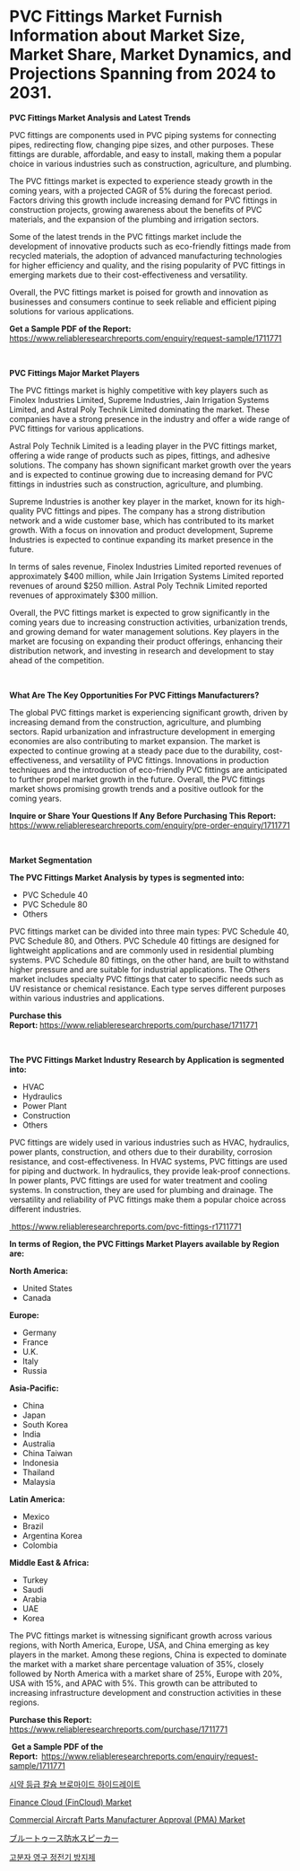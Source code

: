 <p><h1>PVC Fittings Market Furnish Information about Market Size, Market Share, Market Dynamics, and Projections Spanning from 2024 to 2031.</h1></p><p><strong>PVC Fittings Market Analysis and Latest Trends</strong></p>
<p><p>PVC fittings are components used in PVC piping systems for connecting pipes, redirecting flow, changing pipe sizes, and other purposes. These fittings are durable, affordable, and easy to install, making them a popular choice in various industries such as construction, agriculture, and plumbing.</p><p>The PVC fittings market is expected to experience steady growth in the coming years, with a projected CAGR of 5% during the forecast period. Factors driving this growth include increasing demand for PVC fittings in construction projects, growing awareness about the benefits of PVC materials, and the expansion of the plumbing and irrigation sectors.</p><p>Some of the latest trends in the PVC fittings market include the development of innovative products such as eco-friendly fittings made from recycled materials, the adoption of advanced manufacturing technologies for higher efficiency and quality, and the rising popularity of PVC fittings in emerging markets due to their cost-effectiveness and versatility.</p><p>Overall, the PVC fittings market is poised for growth and innovation as businesses and consumers continue to seek reliable and efficient piping solutions for various applications.</p></p>
<p><strong>Get a Sample PDF of the Report:&nbsp;</strong> <a href="https://www.reliableresearchreports.com/enquiry/request-sample/1711771">https://www.reliableresearchreports.com/enquiry/request-sample/1711771</a></p>
<p>&nbsp;</p>
<p><strong>PVC Fittings Major Market Players</strong></p>
<p><p>The PVC fittings market is highly competitive with key players such as Finolex Industries Limited, Supreme Industries, Jain Irrigation Systems Limited, and Astral Poly Technik Limited dominating the market. These companies have a strong presence in the industry and offer a wide range of PVC fittings for various applications.</p><p>Astral Poly Technik Limited is a leading player in the PVC fittings market, offering a wide range of products such as pipes, fittings, and adhesive solutions. The company has shown significant market growth over the years and is expected to continue growing due to increasing demand for PVC fittings in industries such as construction, agriculture, and plumbing.</p><p>Supreme Industries is another key player in the market, known for its high-quality PVC fittings and pipes. The company has a strong distribution network and a wide customer base, which has contributed to its market growth. With a focus on innovation and product development, Supreme Industries is expected to continue expanding its market presence in the future.</p><p>In terms of sales revenue, Finolex Industries Limited reported revenues of approximately $400 million, while Jain Irrigation Systems Limited reported revenues of around $250 million. Astral Poly Technik Limited reported revenues of approximately $300 million.</p><p>Overall, the PVC fittings market is expected to grow significantly in the coming years due to increasing construction activities, urbanization trends, and growing demand for water management solutions. Key players in the market are focusing on expanding their product offerings, enhancing their distribution network, and investing in research and development to stay ahead of the competition.</p></p>
<p>&nbsp;</p>
<p><strong>What Are The Key Opportunities For PVC Fittings Manufacturers?</strong></p>
<p><p>The global PVC fittings market is experiencing significant growth, driven by increasing demand from the construction, agriculture, and plumbing sectors. Rapid urbanization and infrastructure development in emerging economies are also contributing to market expansion. The market is expected to continue growing at a steady pace due to the durability, cost-effectiveness, and versatility of PVC fittings. Innovations in production techniques and the introduction of eco-friendly PVC fittings are anticipated to further propel market growth in the future. Overall, the PVC fittings market shows promising growth trends and a positive outlook for the coming years.</p></p>
<p><strong>Inquire or Share Your Questions If Any Before Purchasing This Report:</strong> <a href="https://www.reliableresearchreports.com/enquiry/pre-order-enquiry/1711771">https://www.reliableresearchreports.com/enquiry/pre-order-enquiry/1711771</a></p>
<p>&nbsp;</p>
<p><strong>Market Segmentation</strong></p>
<p><strong>The PVC Fittings Market Analysis by types is segmented into:</strong></p>
<p><ul><li>PVC Schedule 40</li><li>PVC Schedule 80</li><li>Others</li></ul></p>
<p><p>PVC fittings market can be divided into three main types: PVC Schedule 40, PVC Schedule 80, and Others. PVC Schedule 40 fittings are designed for lightweight applications and are commonly used in residential plumbing systems. PVC Schedule 80 fittings, on the other hand, are built to withstand higher pressure and are suitable for industrial applications. The Others market includes specialty PVC fittings that cater to specific needs such as UV resistance or chemical resistance. Each type serves different purposes within various industries and applications.</p></p>
<p><strong>Purchase this Report:&nbsp;</strong><a href="https://www.reliableresearchreports.com/purchase/1711771">https://www.reliableresearchreports.com/purchase/1711771</a></p>
<p>&nbsp;</p>
<p><strong>The PVC Fittings Market Industry Research by Application is segmented into:</strong></p>
<p><ul><li>HVAC</li><li>Hydraulics</li><li>Power Plant</li><li>Construction</li><li>Others</li></ul></p>
<p><p>PVC fittings are widely used in various industries such as HVAC, hydraulics, power plants, construction, and others due to their durability, corrosion resistance, and cost-effectiveness. In HVAC systems, PVC fittings are used for piping and ductwork. In hydraulics, they provide leak-proof connections. In power plants, PVC fittings are used for water treatment and cooling systems. In construction, they are used for plumbing and drainage. The versatility and reliability of PVC fittings make them a popular choice across different industries.</p></p>
<p><a href="https://www.reliableresearchreports.com/pvc-fittings-r1711771">&nbsp;https://www.reliableresearchreports.com/pvc-fittings-r1711771</a></p>
<p><strong>In terms of Region, the PVC Fittings Market Players available by Region are:</strong></p>
<p>
    <p> <strong> North America: </strong>
        <ul>
            <li>United States</li>
            <li>Canada</li>
        </ul>
        </p> 
    <p> <strong> Europe: </strong>
        <ul>
            <li>Germany</li>
            <li>France</li>
            <li>U.K.</li>
            <li>Italy</li>
            <li>Russia</li>
        </ul>
        </p> 
    <p> <strong> Asia-Pacific: </strong>
        <ul>
            <li>China</li>
            <li>Japan</li>
            <li>South Korea</li>
            <li>India</li>
            <li>Australia</li>
            <li>China Taiwan</li>
            <li>Indonesia</li>
            <li>Thailand</li>
            <li>Malaysia</li>
        </ul>
        </p> 
    <p> <strong> Latin America: </strong>
        <ul>
            <li>Mexico</li>
            <li>Brazil</li>
            <li>Argentina Korea</li>
            <li>Colombia</li>
        </ul>
        </p> 
    <p> <strong> Middle East & Africa: </strong>
        <ul>
            <li>Turkey</li>
            <li>Saudi</li>
            <li>Arabia</li>
            <li>UAE</li>
            <li>Korea</li>
        </ul>
    </p>
    </p>
<p><p>The PVC fittings market is witnessing significant growth across various regions, with North America, Europe, USA, and China emerging as key players in the market. Among these regions, China is expected to dominate the market with a market share percentage valuation of 35%, closely followed by North America with a market share of 25%, Europe with 20%, USA with 15%, and APAC with 5%. This growth can be attributed to increasing infrastructure development and construction activities in these regions.</p></p>
<p><strong>Purchase this Report: </strong><a href="https://www.reliableresearchreports.com/purchase/1711771">https://www.reliableresearchreports.com/purchase/1711771</a></p>
<p>&nbsp;<strong>Get a Sample PDF of the Report:&nbsp;&nbsp;</strong><a href="https://www.reliableresearchreports.com/enquiry/request-sample/1711771">https://www.reliableresearchreports.com/enquiry/request-sample/1711771</a></p>
<p><strong></strong></p>
<p><p><a href="https://medium.com/@koleledner/reagent-grade-calcium-bromide-hydrate-%EC%8B%9C%EC%9E%A5-%EA%B7%9C%EB%AA%A8-cagr-trends-2024-2030-d33e3053b64d">시약 등급 칼슘 브로마이드 하이드레이트</a></p><p><a href="https://github.com/ashepherd82/Market-Research-Report-List-5/blob/main/finance-cloud-fincloud-market.md">Finance Cloud (FinCloud) Market</a></p><p><a href="https://github.com/nafisalvee228/Market-Research-Report-List-1/blob/main/commercial-aircraft-parts-manufacturer-approval-pma-market.md">Commercial Aircraft Parts Manufacturer Approval (PMA) Market</a></p><p><a href="https://medium.com/@juliafadel1922/bluetooth%E9%98%B2%E6%B0%B4%E3%82%B9%E3%83%94%E3%83%BC%E3%82%AB%E3%83%BC%E5%B8%82%E5%A0%B4%E3%83%AC%E3%83%9D%E3%83%BC%E3%83%88%E3%81%AF-%E3%81%93%E3%81%AE%E5%B8%82%E5%A0%B4%E3%81%AE%E6%9C%80%E6%96%B0%E3%81%AE%E3%83%88%E3%83%AC%E3%83%B3%E3%83%89%E3%81%A8%E6%88%90%E9%95%B7%E3%81%AE%E6%A9%9F%E4%BC%9A%E3%82%92%E6%98%8E%E3%82%89%E3%81%8B%E3%81%AB%E3%81%97%E3%81%BE%E3%81%99-288836c0d74a">ブルートゥース防水スピーカー</a></p><p><a href="https://medium.com/@aliansikuli_6793/%ED%8F%B4%EB%A6%AC%EB%A8%B8-%EC%98%81%EA%B5%AC-%EC%A0%95%EC%A0%84%EA%B8%B0-%EB%B0%A9%EC%A7%80%EC%A0%9C-%EC%8B%9C%EC%9E%A5-%EB%8F%99%ED%96%A5-%EB%B0%8F-%EC%8B%9C%EC%9E%A5-%EB%B6%84%EC%84%9D%EC%9D%80-2024%EB%85%84%EB%B6%80%ED%84%B0-2031%EB%85%84%EA%B9%8C%EC%A7%80-%EC%98%88%EC%B8%A1%EB%90%A9%EB%8B%88%EB%8B%A4-2137e550cf65">고분자 영구 정전기 방지제</a></p></p>